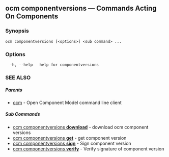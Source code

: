## ocm componentversions &mdash; Commands Acting On Components

### Synopsis

```
ocm componentversions [<options>] <sub command> ...
```

### Options

```
  -h, --help   help for componentversions
```

### SEE ALSO

##### Parents

* [ocm](ocm.md)	 - Open Component Model command line client


##### Sub Commands

* [ocm componentversions <b>download</b>](ocm_componentversions_download.md)	 - download ocm component versions
* [ocm componentversions <b>get</b>](ocm_componentversions_get.md)	 - get component version
* [ocm componentversions <b>sign</b>](ocm_componentversions_sign.md)	 - Sign component version
* [ocm componentversions <b>verify</b>](ocm_componentversions_verify.md)	 - Verify signature of component version

